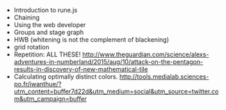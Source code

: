 - Introduction to rune.js
- Chaining
- Using the web developer
- Groups and stage graph
- HWB (whitening is not the complement of blackening)
- grid rotation
- Repetition: ALL THESE! http://www.theguardian.com/science/alexs-adventures-in-numberland/2015/aug/10/attack-on-the-pentagon-results-in-discovery-of-new-mathematical-tile
- Calculating optimally distinct colors. http://tools.medialab.sciences-po.fr/iwanthue/?utm_content=buffer7d22d&utm_medium=social&utm_source=twitter.com&utm_campaign=buffer